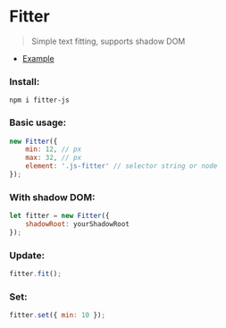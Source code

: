 # Fitter
> Simple text fitting, supports shadow DOM

- <a href="https://roquef.github.io/Fitter.html" target="_blank">Example</a>

### Install:
```console
npm i fitter-js
```


### Basic usage:
```javascript
new Fitter({
    min: 12, // px
    max: 32, // px
    element: '.js-fitter' // selector string or node
});
```


### With shadow DOM:
```javascript
let fitter = new Fitter({
    shadowRoot: yourShadowRoot
});
```


### Update:
```javascript
fitter.fit();
```


### Set:
```javascript
fitter.set({ min: 10 });
```

